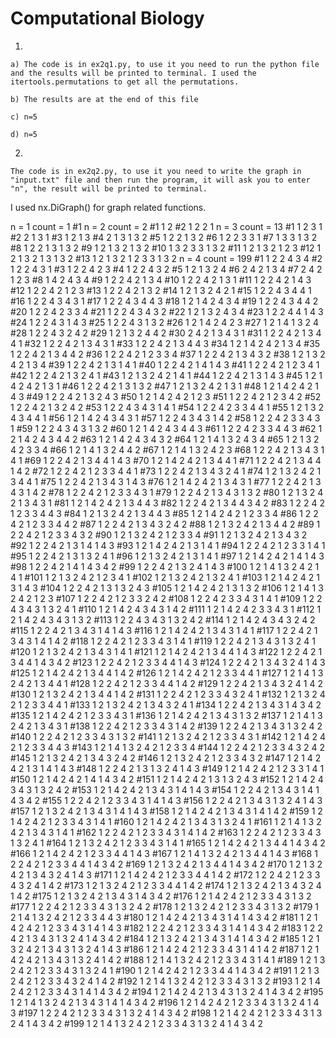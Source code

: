 # Computational Biology

1.

    a) The code is in ex2q1.py, to use it you need to run the python file and the results will be printed to terminal. I used the itertools.permutations to get all the permutations.

    b) The results are at the end of this file

    c) n=5

    d) n=5



2.

    The code is in ex2q2.py, to use it you need to write the graph in "input.txt" file and then run the program, it will ask you to enter "n", the result will be printed to terminal.

I used nx.DiGraph() for graph related functions.



n = 1
count = 1
#1
n = 2
count = 2
#1
1 2
#2
1 2
2 1
n = 3
count = 13
#1
1 2
3 1
#2
2 1
3 1
#3
1 2
1 3
#4
2 1
3 1
3 2
#5
1 2
2 1
3 2
#6
1 2
2 3
3 1
#7
1 3
3 1
3 2
#8
1 2
2 1
3 1
3 2
#9
1 2
1 3
2 1
3 2
#10
1 3
2 3
3 1
3 2
#11
1 2
1 3
2 1
2 3
#12
1 2
1 3
2 1
3 1
3 2
#13
1 2
1 3
2 1
2 3
3 1
3 2
n = 4
count = 199
#1
1 2
2 4
3 4
#2
1 2
2 4
3 1
#3
1 2
2 4
2 3
#4
1 2
2 4
3 2
#5
1 2
1 3
2 4
#6
2 4
2 1
3 4
#7
2 4
2 1
2 3
#8
1 4
2 4
3 4
#9
1 2
2 4
2 1
3 4
#10
1 2
2 4
2 1
3 1
#11
1 2
2 4
2 1
4 3
#12
1 2
2 4
2 1
2 3
#13
1 2
2 4
2 1
3 2
#14
1 2
1 3
2 4
2 1
#15
1 2
2 4
3 4
4 1
#16
1 2
2 4
3 4
3 1
#17
1 2
2 4
3 4
4 3
#18
1 2
1 4
2 4
3 4
#19
1 2
2 4
3 4
4 2
#20
1 2
2 4
2 3
3 4
#21
1 2
2 4
3 4
3 2
#22
1 2
1 3
2 4
3 4
#23
1 2
2 4
4 1
4 3
#24
1 2
2 4
3 1
4 3
#25
1 2
2 4
3 1
3 2
#26
1 2
1 4
2 4
2 3
#27
1 2
1 4
1 3
2 4
#28
1 2
2 4
3 2
4 2
#29
1 2
1 3
2 4
4 2
#30
2 4
2 1
3 4
3 1
#31
1 2
2 4
2 1
3 4
4 1
#32
1 2
2 4
2 1
3 4
3 1
#33
1 2
2 4
2 1
3 4
4 3
#34
1 2
1 4
2 4
2 1
3 4
#35
1 2
2 4
2 1
3 4
4 2
#36
1 2
2 4
2 1
2 3
3 4
#37
1 2
2 4
2 1
3 4
3 2
#38
1 2
1 3
2 4
2 1
3 4
#39
1 2
2 4
2 1
3 1
4 1
#40
1 2
2 4
2 1
4 1
4 3
#41
1 2
2 4
2 1
2 3
4 1
#42
1 2
2 4
2 1
3 2
4 1
#43
1 2
1 3
2 4
2 1
4 1
#44
1 2
2 4
2 1
3 1
4 3
#45
1 2
1 4
2 4
2 1
3 1
#46
1 2
2 4
2 1
3 1
3 2
#47
1 2
1 3
2 4
2 1
3 1
#48
1 2
1 4
2 4
2 1
4 3
#49
1 2
2 4
2 1
3 2
4 3
#50
1 2
1 4
2 4
2 1
2 3
#51
1 2
2 4
2 1
2 3
4 2
#52
1 2
2 4
2 1
3 2
4 2
#53
1 2
2 4
3 4
3 1
4 1
#54
1 2
2 4
2 3
3 4
4 1
#55
1 2
1 3
2 4
3 4
4 1
#56
1 2
1 4
2 4
3 4
3 1
#57
1 2
2 4
3 4
3 1
4 2
#58
1 2
2 4
2 3
3 4
3 1
#59
1 2
2 4
3 4
3 1
3 2
#60
1 2
1 4
2 4
3 4
4 3
#61
1 2
2 4
2 3
3 4
4 3
#62
1 2
1 4
2 4
3 4
4 2
#63
1 2
1 4
2 4
3 4
3 2
#64
1 2
1 4
1 3
2 4
3 4
#65
1 2
1 3
2 4
2 3
3 4
#66
1 2
1 4
1 3
2 4
4 2
#67
1 2
1 4
1 3
2 4
2 3
#68
1 2
2 4
2 1
3 4
3 1
4 1
#69
1 2
2 4
2 1
3 4
4 1
4 3
#70
1 2
1 4
2 4
2 1
3 4
4 1
#71
1 2
2 4
2 1
3 4
4 1
4 2
#72
1 2
2 4
2 1
2 3
3 4
4 1
#73
1 2
2 4
2 1
3 4
3 2
4 1
#74
1 2
1 3
2 4
2 1
3 4
4 1
#75
1 2
2 4
2 1
3 4
3 1
4 3
#76
1 2
1 4
2 4
2 1
3 4
3 1
#77
1 2
2 4
2 1
3 4
3 1
4 2
#78
1 2
2 4
2 1
2 3
3 4
3 1
#79
1 2
2 4
2 1
3 4
3 1
3 2
#80
1 2
1 3
2 4
2 1
3 4
3 1
#81
1 2
1 4
2 4
2 1
3 4
4 3
#82
1 2
2 4
2 1
3 4
4 3
4 2
#83
1 2
2 4
2 1
2 3
3 4
4 3
#84
1 2
1 3
2 4
2 1
3 4
4 3
#85
1 2
1 4
2 4
2 1
2 3
3 4
#86
1 2
2 4
2 1
2 3
3 4
4 2
#87
1 2
2 4
2 1
3 4
3 2
4 2
#88
1 2
1 3
2 4
2 1
3 4
4 2
#89
1 2
2 4
2 1
2 3
3 4
3 2
#90
1 2
1 3
2 4
2 1
2 3
3 4
#91
1 2
1 3
2 4
2 1
3 4
3 2
#92
1 2
2 4
2 1
3 1
4 1
4 3
#93
1 2
1 4
2 4
2 1
3 1
4 1
#94
1 2
2 4
2 1
2 3
3 1
4 1
#95
1 2
2 4
2 1
3 1
3 2
4 1
#96
1 2
1 3
2 4
2 1
3 1
4 1
#97
1 2
1 4
2 4
2 1
4 1
4 3
#98
1 2
2 4
2 1
4 1
4 3
4 2
#99
1 2
2 4
2 1
3 2
4 1
4 3
#100
1 2
1 4
1 3
2 4
2 1
4 1
#101
1 2
1 3
2 4
2 1
2 3
4 1
#102
1 2
1 3
2 4
2 1
3 2
4 1
#103
1 2
1 4
2 4
2 1
3 1
4 3
#104
1 2
2 4
2 1
3 1
3 2
4 3
#105
1 2
1 4
2 4
2 1
3 1
3 2
#106
1 2
1 4
1 3
2 4
2 1
2 3
#107
1 2
2 4
2 1
2 3
3 2
4 2
#108
1 2
2 4
2 3
3 4
3 1
4 1
#109
1 2
2 4
3 4
3 1
3 2
4 1
#110
1 2
1 4
2 4
3 4
3 1
4 2
#111
1 2
1 4
2 4
2 3
3 4
3 1
#112
1 2
1 4
2 4
3 4
3 1
3 2
#113
1 2
2 4
3 4
3 1
3 2
4 2
#114
1 2
1 4
2 4
3 4
3 2
4 2
#115
1 2
2 4
2 1
3 4
3 1
4 1
4 3
#116
1 2
1 4
2 4
2 1
3 4
3 1
4 1
#117
1 2
2 4
2 1
3 4
3 1
4 1
4 2
#118
1 2
2 4
2 1
2 3
3 4
3 1
4 1
#119
1 2
2 4
2 1
3 4
3 1
3 2
4 1
#120
1 2
1 3
2 4
2 1
3 4
3 1
4 1
#121
1 2
1 4
2 4
2 1
3 4
4 1
4 3
#122
1 2
2 4
2 1
3 4
4 1
4 3
4 2
#123
1 2
2 4
2 1
2 3
3 4
4 1
4 3
#124
1 2
2 4
2 1
3 4
3 2
4 1
4 3
#125
1 2
1 4
2 4
2 1
3 4
4 1
4 2
#126
1 2
1 4
2 4
2 1
2 3
3 4
4 1
#127
1 2
1 4
1 3
2 4
2 1
3 4
4 1
#128
1 2
2 4
2 1
2 3
3 4
4 1
4 2
#129
1 2
2 4
2 1
3 4
3 2
4 1
4 2
#130
1 2
1 3
2 4
2 1
3 4
4 1
4 2
#131
1 2
2 4
2 1
2 3
3 4
3 2
4 1
#132
1 2
1 3
2 4
2 1
2 3
3 4
4 1
#133
1 2
1 3
2 4
2 1
3 4
3 2
4 1
#134
1 2
2 4
2 1
3 4
3 1
4 3
4 2
#135
1 2
1 4
2 4
2 1
2 3
3 4
3 1
#136
1 2
1 4
2 4
2 1
3 4
3 1
3 2
#137
1 2
1 4
1 3
2 4
2 1
3 4
3 1
#138
1 2
2 4
2 1
2 3
3 4
3 1
4 2
#139
1 2
2 4
2 1
3 4
3 1
3 2
4 2
#140
1 2
2 4
2 1
2 3
3 4
3 1
3 2
#141
1 2
1 3
2 4
2 1
2 3
3 4
3 1
#142
1 2
1 4
2 4
2 1
2 3
3 4
4 3
#143
1 2
1 4
1 3
2 4
2 1
2 3
3 4
#144
1 2
2 4
2 1
2 3
3 4
3 2
4 2
#145
1 2
1 3
2 4
2 1
3 4
3 2
4 2
#146
1 2
1 3
2 4
2 1
2 3
3 4
3 2
#147
1 2
1 4
2 4
2 1
3 1
4 1
4 3
#148
1 2
2 4
2 1
3 1
3 2
4 1
4 3
#149
1 2
1 4
2 4
2 1
2 3
3 1
4 1
#150
1 2
1 4
2 4
2 1
4 1
4 3
4 2
#151
1 2
1 4
2 4
2 1
3 1
3 2
4 3
#152
1 2
1 4
2 4
3 4
3 1
3 2
4 2
#153
1 2
1 4
2 4
2 1
3 4
3 1
4 1
4 3
#154
1 2
2 4
2 1
3 4
3 1
4 1
4 3
4 2
#155
1 2
2 4
2 1
2 3
3 4
3 1
4 1
4 3
#156
1 2
2 4
2 1
3 4
3 1
3 2
4 1
4 3
#157
1 2
1 3
2 4
2 1
3 4
3 1
4 1
4 3
#158
1 2
1 4
2 4
2 1
3 4
3 1
4 1
4 2
#159
1 2
1 4
2 4
2 1
2 3
3 4
3 1
4 1
#160
1 2
1 4
2 4
2 1
3 4
3 1
3 2
4 1
#161
1 2
1 4
1 3
2 4
2 1
3 4
3 1
4 1
#162
1 2
2 4
2 1
2 3
3 4
3 1
4 1
4 2
#163
1 2
2 4
2 1
2 3
3 4
3 1
3 2
4 1
#164
1 2
1 3
2 4
2 1
2 3
3 4
3 1
4 1
#165
1 2
1 4
2 4
2 1
3 4
4 1
4 3
4 2
#166
1 2
1 4
2 4
2 1
2 3
3 4
4 1
4 3
#167
1 2
1 4
1 3
2 4
2 1
3 4
4 1
4 3
#168
1 2
2 4
2 1
2 3
3 4
4 1
4 3
4 2
#169
1 2
1 3
2 4
2 1
3 4
4 1
4 3
4 2
#170
1 2
1 3
2 4
2 1
3 4
3 2
4 1
4 3
#171
1 2
1 4
2 4
2 1
2 3
3 4
4 1
4 2
#172
1 2
2 4
2 1
2 3
3 4
3 2
4 1
4 2
#173
1 2
1 3
2 4
2 1
2 3
3 4
4 1
4 2
#174
1 2
1 3
2 4
2 1
3 4
3 2
4 1
4 2
#175
1 2
1 3
2 4
2 1
3 4
3 1
4 3
4 2
#176
1 2
1 4
2 4
2 1
2 3
3 4
3 1
3 2
#177
1 2
2 4
2 1
2 3
3 4
3 1
3 2
4 2
#178
1 2
1 3
2 4
2 1
2 3
3 4
3 1
3 2
#179
1 2
1 4
1 3
2 4
2 1
2 3
3 4
4 3
#180
1 2
1 4
2 4
2 1
3 4
3 1
4 1
4 3
4 2
#181
1 2
1 4
2 4
2 1
2 3
3 4
3 1
4 1
4 3
#182
1 2
2 4
2 1
2 3
3 4
3 1
4 1
4 3
4 2
#183
1 2
2 4
2 1
3 4
3 1
3 2
4 1
4 3
4 2
#184
1 2
1 3
2 4
2 1
3 4
3 1
4 1
4 3
4 2
#185
1 2
1 3
2 4
2 1
3 4
3 1
3 2
4 1
4 3
#186
1 2
1 4
2 4
2 1
2 3
3 4
3 1
4 1
4 2
#187
1 2
1 4
2 4
2 1
3 4
3 1
3 2
4 1
4 2
#188
1 2
1 4
1 3
2 4
2 1
2 3
3 4
3 1
4 1
#189
1 2
1 3
2 4
2 1
2 3
3 4
3 1
3 2
4 1
#190
1 2
1 4
2 4
2 1
2 3
3 4
4 1
4 3
4 2
#191
1 2
1 3
2 4
2 1
2 3
3 4
3 2
4 1
4 2
#192
1 2
1 4
1 3
2 4
2 1
2 3
3 4
3 1
3 2
#193
1 2
1 4
2 4
2 1
2 3
3 4
3 1
4 1
4 3
4 2
#194
1 2
1 4
2 4
2 1
3 4
3 1
3 2
4 1
4 3
4 2
#195
1 2
1 4
1 3
2 4
2 1
3 4
3 1
4 1
4 3
4 2
#196
1 2
1 4
2 4
2 1
2 3
3 4
3 1
3 2
4 1
4 3
#197
1 2
2 4
2 1
2 3
3 4
3 1
3 2
4 1
4 3
4 2
#198
1 2
1 4
2 4
2 1
2 3
3 4
3 1
3 2
4 1
4 3
4 2
#199
1 2
1 4
1 3
2 4
2 1
2 3
3 4
3 1
3 2
4 1
4 3
4 2
